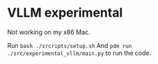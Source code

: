 # VLLM experimental

Not working on my x86 Mac.

Run `bash ./srcripts/setup.sh`
And `pdm run ./src/experimental_vllm/main.py` to run the code.

